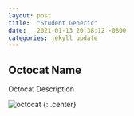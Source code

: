 ```yaml
---
layout: post
title:  "Student Generic"
date:   2021-01-13 20:38:12 -0800
categories: jekyll update
---
```

## Octocat Name

Octocat Description

![octocat](https://octodex.github.com/images/original.png)
{: .center}